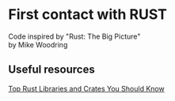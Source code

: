 # First contact with RUST
Code inspired by "Rust: The Big Picture"   
by Mike Woodring

## Useful resources
[Top Rust Libraries and Crates You Should Know](https://medium.com/@AlexanderObregon/top-rust-libraries-and-crates-you-should-know-e2a854c9679a)   
